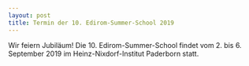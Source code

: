 ```yaml
---
layout: post
title: Termin der 10. Edirom-Summer-School 2019
---
```


Wir feiern Jubiläum! Die 10. Edirom-Summer-School findet vom 2. bis 6. 
September 2019 im Heinz-Nixdorf-Institut Paderborn statt.
